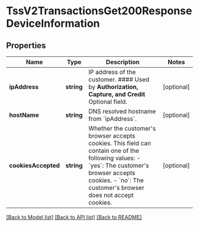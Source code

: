 # TssV2TransactionsGet200ResponseDeviceInformation

## Properties
Name | Type | Description | Notes
------------ | ------------- | ------------- | -------------
**ipAddress** | **string** | IP address of the customer.  #### Used by **Authorization, Capture, and Credit** Optional field. | [optional] 
**hostName** | **string** | DNS resolved hostname from &#x60;ipAddress&#x60;. | [optional] 
**cookiesAccepted** | **string** | Whether the customer&#39;s browser accepts cookies. This field can contain one of the following values: - &#x60;yes&#x60;: The customer&#39;s browser accepts cookies. - &#x60;no&#x60;: The customer&#39;s browser does not accept cookies. | [optional] 

[[Back to Model list]](../README.md#documentation-for-models) [[Back to API list]](../README.md#documentation-for-api-endpoints) [[Back to README]](../README.md)


